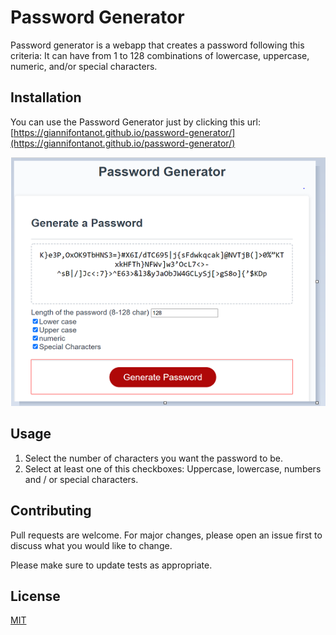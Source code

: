 # Password Generator

Password generator is a webapp that creates a password following this criteria: It can have from 1 to 128 combinations of lowercase, uppercase, numeric, and/or special characters.

## Installation

You can use the Password Generator just by clicking this url: [https://giannifontanot.github.io/password-generator/](https://giannifontanot.github.io/password-generator/)

![Password Generator](./images/imgpasswordgenerator.PNG)

## Usage

1. Select the number of characters you want the password to be.
2. Select at least one of this checkboxes: Uppercase, lowercase, numbers and / or special characters.

## Contributing
Pull requests are welcome. For major changes, please open an issue first to discuss what you would like to change.

Please make sure to update tests as appropriate.

## License
[MIT](https://choosealicense.com/licenses/mit/)
